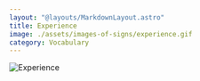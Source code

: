 ```yaml
---
layout: "@layouts/MarkdownLayout.astro"
title: Experience
image: ./assets/images-of-signs/experience.gif
category: Vocabulary
---
```


![Experience](@signs/experience.gif)
